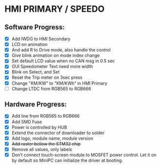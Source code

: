 # HMI PRIMARY / SPEEDO

## Software Progress:
- [x] Add IWDG to HMI Secondary 
- [x] LCD on animation 
- [x] And add R to Drive mode, also handle the control 
- [x] Give blink animation on mode index change 
- [x] Set default LCD value when no CAN msg in 0.5 sec 
- [x] GUI Speedometer Text need more width 
- [x] Blink on Select, and Set 
- [x] Reset the Trip meter on 3sec press  
- [x] Change "KM/KW" to "KM/KWh" in HMI Primary 
- [ ] Change LTDC from RGB565 to RGB666 

## Hardware Progress:
- [x] Add line from RGB565 to RGB666 
- [x] Add SMD Fuse 
- [x] Power is controlled by HUB 
- [x] Extend the connector of downloader to solder 
- [x] Add logo, module name, module version 
- [x] ~~Add raster bellow the STM32 chip~~
- [x] Remove all values, only labels 
- [x] Don’t connect touch-screen module to MOSFET power control. Let it on by default so MiniPC can initialize the driver at booting. 
